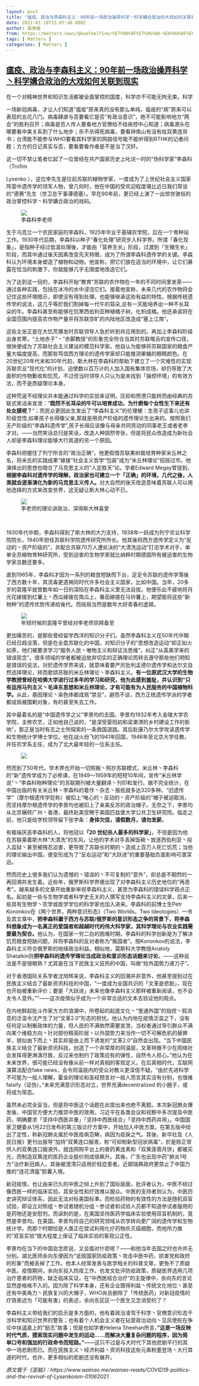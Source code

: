 ```yaml
---
layout: post
title: "瘟疫、政治与李森科主义：90年前一场政治操弄科学丶科学媾合政治的大戏如何关联到现实"
date: 2021-01-18T15:07:48.000Z
author: 張泰格
from: https://matters.news/@kaofeelfine/%E7%98%9F%E7%96%AB-%E6%94%BF%E6%B2%BB%E4%B8%8E%E6%9D%8E%E6%A3%AE%E7%A7%91%E4%B8%BB%E4%B9%89-90%E5%B9%B4%E5%89%8D%E4%B8%80%E5%9C%BA%E6%94%BF%E6%B2%BB%E6%93%8D%E5%BC%84%E7%A7%91%E5%AD%A6%E4%B8%B6%E7%A7%91%E5%AD%A6%E5%AA%BE%E5%90%88%E6%94%BF%E6%B2%BB%E7%9A%84%E5%A4%A7%E6%88%8F%E5%A6%82%E4%BD%95%E5%85%B3%E8%81%94%E5%88%B0%E7%8E%B0%E5%AE%9E-bafyreiayuscotqnavh6afkcb2qbmje7unn46hvgadwbjb6g6cbw7njkz7a
tags: [ Matters ]
categories: [ Matters ]
---
```

<!--1610982468000-->
[瘟疫、政治与李森科主义：90年前一场政治操弄科学丶科学媾合政治的大戏如何关联到现实](https://matters.news/@kaofeelfine/%E7%98%9F%E7%96%AB-%E6%94%BF%E6%B2%BB%E4%B8%8E%E6%9D%8E%E6%A3%AE%E7%A7%91%E4%B8%BB%E4%B9%89-90%E5%B9%B4%E5%89%8D%E4%B8%80%E5%9C%BA%E6%94%BF%E6%B2%BB%E6%93%8D%E5%BC%84%E7%A7%91%E5%AD%A6%E4%B8%B6%E7%A7%91%E5%AD%A6%E5%AA%BE%E5%90%88%E6%94%BF%E6%B2%BB%E7%9A%84%E5%A4%A7%E6%88%8F%E5%A6%82%E4%BD%95%E5%85%B3%E8%81%94%E5%88%B0%E7%8E%B0%E5%AE%9E-bafyreiayuscotqnavh6afkcb2qbmje7unn46hvgadwbjb6g6cbw7njkz7a)
------

<div>
<pre class="ql-syntax">在一个对精神世界和知识生活都被全面掌控的国度，科学亦不可能无拘无束。科学理论的正确性，不能依其是否能给出政治领袖期望的答案而判定。--Charles A. Leone, "Lysenko versus Mendel," Transactions of the Kansas Academy of Science, 1952</pre><p>一场新冠病毒，才让人们知道“瘟疫”原来真的没有那么单纯，瘟疫的“病”原来可以表现的五花八门。病毒肆虐与否要看它是否“有政治意识”，绝不可能影响地方“两会”的胜利召开；病毒是否人传人要看地方官僚给不给疾控中心知道；病毒源头在哪要看中美关系到了什么地步；杀不杀得死病毒，要看钟南山有没有给双黄连背书；台湾能不能参与WHO要看其科学家的网路信号能不能听得到RTHK的记者问题；方方的日记真实与否，要看要看作者是不是当了汉奸。</p><p>这一切不禁让笔者忆起了一位曾经在共产国家历史上叱诧一时的“伪科学家”李森科（Trofim</p><p>Lysenko ），这位李先生是位前苏联的植物学家，一度成为了上世纪社会主义国家阵营中遗传学的领军人物，曾几何时，他在中国的受欢迎程度堪比近日我们常谈的“德赛”先生（世卫总干事谭德塞）。早在90年前，更已经上演了一出惊世骇俗的政治掌控科学丶科学媾合政治的戏码。</p><figure class="image"><img src="https://assets.matters.news/embed/b41eb771-a144-418d-9e0f-96be80ec5cb6.png" data-asset-id="b41eb771-a144-418d-9e0f-96be80ec5cb6" referrerpolicy="no-referrer"><figcaption><span>李森科李老师</span></figcaption></figure><p>生于乌克兰一个农民家庭的李森科，1925年毕业于基辅农学院，后在一个育种站工作。1930年代后期，李森科以种子“春化处理”研究步入科学界。所谓「春化现象」，是指种子经过低温处理後，才能由「营养生长」阶段，过渡到「生殖生长」阶段，而其中通过後天因素改变先天特徵，成为了所谓李森科遗传学的关键。李森科认为环境本身塑造了植物和动物。他宣称，把它们放在适当的环境中，让它们暴露在恰当的刺激下，你就能够几乎无限度地改造它们。</p><p>为了达到这一目的，李森科开始“教育”苏联的农作物在一年的不同时间里发芽——通过各种实践，包括在冰冷的水中浸泡它们。接着他宣称，未来几代的农作物将会记住这些环境暗示，即使没有得到处理，也能够继承这些有益的特性。根据传统遗传学的说法，这几乎等於我们割掉每一代牛的耳朵,总有一天能培养出一种不长耳朵的牛。李森科甚至称能够在饥寒西伯利亚种植橘子树，化枳成橘。他还承诺将在全国范围内提高农作物产量并将苏联空旷的内陆地区改造成“塞上江南”。</p><p>这些主张正是在大饥荒爆发时苏联领导人急於听到并应用到的。再加上李森科阶级出身贫寒，“土地赤子”丶“赤脚教授”的形象完全符合当其时苏联喉舌的宣传口径，很快便成为了苏联社会主义建设的模范科学家。他自认为能够将苏联国家的粮食产量大幅度提高，而那些笃信西方理论的遗传学家却只能推测果蝇的眼睛颜色。在20世纪20年代末和30年代初，斯大林在李森科的帮助下建立了一个灾难性的实现苏联农业“现代化”的计划，迫使数以百万计的人加入国有集体农场，却仍导致了大面积的作物歉收和饥荒。不过但当时领导人只认为是未找到「操控环境」的有效方法，而不是质疑理论本身。</p><p>这种荒诞不经理论并未能通过科学的实验来证明，压抑和愤懑只能转而由经典的苏联式笑话来宣泄：“<strong>既然不长耳朵的牛可以培育成功，为什麽每个女性生下来还有处女膜呢？</strong>“；而民众更因此生发出了“李森科主义”的伦理梗：生孩子这事儿也讲阶级觉悟,如果孩子长得像父亲,那就是用资产阶级的遗传理论生出来的。按照我们无产阶级的“李森科遗传学”,孩子长得应该像与母亲共同劳动的同事老王或者老李才对。——当然笑话总归是笑话，改造人种固然夸张，但是将民众改造成为新社会人却是李森科理论能够大行其道的另一个原因。</p><p>李森科把握住了列宁所言的“政治正确”，他更假借苏联果树栽培育种家米丘林之名，将米氏的实践成果“嫁接”社会主义哲学“包装”成为“米丘林理论”招摇过市。他演绎出的思想也暗合了马克思主义的“人定胜天”论。学者Edward Megay曾提到，<strong>根据李森科对遗传学的理解，政治家也可建立一个「正确」的环境，几代之後，人类就会逐渐演化为新的马克思主义传人。</strong>对大自然的後天改造意味着苏联人可以用他选择的方式来改变世界，这无疑让斯大林心动不已。</p><figure class="image"><img src="https://assets.matters.news/embed/77e57f8c-08c6-4525-b4d6-b6ed0ea0b140.jpeg" data-asset-id="77e57f8c-08c6-4525-b4d6-b6ed0ea0b140" referrerpolicy="no-referrer"><figcaption><span>李老师的理论讲政治，深得斯大林喜爱</span></figcaption></figure><p><br></p><p>1930年代中期，李森科得到了斯大林的大力支持，1938年一跃成为列宁农业科学院院长，1940年担任苏联科学院遗传研究所所长。他其後将西方遗传学定义为“反动的丶资产阶级的”，并配合苏联70万人遭处决的“大清洗运动”打击学术对手，单单全苏植物育种研究所，受到迫害的生物学家就比纳粹时期德国所有被迫害的生物学家总数还要多。</p><p>直到1965年，李森科才因为一系列的粮食短缺而下台，足足令苏联的遗传学落後了西方数十年，其流毒更遗祸同时代许多社会主义国家，比如中国。当年，20多岁的袁隆平就曾数年如一日的深陷在李森科主义里无法自拔。他便乐此不疲地将月光花嫁接到红薯上丶西瓜嫁接在南瓜上，番茄嫁接在马铃薯上，期望能将这些“新物种”的遗传优势传递给後代。而结局当然是数年大好青春的虚掷。</p><figure class="image"><img src="https://assets.matters.news/embed/be504cfd-878c-4967-84f2-9e152dbec1d5.jpeg" data-asset-id="be504cfd-878c-4967-84f2-9e152dbec1d5" referrerpolicy="no-referrer"><figcaption><span>年轻时候的袁隆平曾经对李老师崇拜备至</span></figcaption></figure><p>更加痛苦的，是那些曾经留学西洋的知识分子们。虽然李森科主义在50年代中期已经日趋没落，但是在全盘苏联化的中国，对知识分子的“思想改造运动”却正如火如荼，他们被要求学习“服务人民丶唯物主义和辩证法思维”，纠正“从英美学来的错误观念”。很多领域的学者都被迫放弃切实的正确理论而转去遵守那些他们明知是错误的说法，对於遗传学界来说，就意味着要严厉批判孟德尔遗传学和达尔文自然选择理论，转而歌颂苏联的米丘林理论丶李森科主义。<strong>有一位原武汉大学的生物学教授曾经在哈佛大学进行过多年的学习和研究，他为此感到羞耻，并认识到“只有运用马列主义丶毛泽东思想和米丘林理论，才有可能有为人民服务的中国植物科学。</strong>从此，基因理论丶染色体都成爲“禁忌”，避而不谈，西方正统遗传学派的学者都成爲被围剿对象，有的甚至失去工作。</p><p>其中最着名的是“中国遗传学之父”李景均的去国。李景均1932年考入金陵大学农学院，主修农艺，正如他自己说的，“是深受晏阳初和梁漱溟的乡村建设工作的影响”，那正是当时有志之士所探索的一条救国道路。其后赴康乃尔大学攻读遗传学和生物统计学博士学位。他在战火纷飞的1941年回国，1946年至北京大学任教，并任农学系主任，成为了北大最年轻的一位系主任。</p><figure class="image"><img src="https://assets.matters.news/embed/88991fb9-ede9-4281-a695-1e97e438cb16.jpeg" data-asset-id="88991fb9-ede9-4281-a695-1e97e438cb16" referrerpolicy="no-referrer"><figcaption><span></span></figcaption></figure><p>然而到了50年代，学术界也开始一切照搬丶照抄苏联模式，米丘林丶李森科的“新”遗传学成为了必修课，在1949～1959年的短短10年间，宣传“米丘林学说”丶“李森科物种理论”的苏联期刊被大量翻译丶刊印和发行。据不完全统计，在中国出版的有关米丘林丶李森科的着作丶杂志丶报纸就多达320多种。“旧遗传学”（摩尔根遗传学贬称）被扣上“唯心的丶反动的丶资产阶级的”帽子被迫取消，而坚持摩尔根遗传学的李景均也被扣上了亲美反苏的政治帽子。无奈之下，李景均从北京辗转广州丶香港，最终赴美受聘于美国匹兹堡大学公共卫生研究院。临走之前，他只是给学校领导留下张字条：<strong>身体欠佳，请假数月，请勿发薪</strong>。</p><p>有极端厌恶李森科的人，将他冠以<strong>「20 世纪杀人最多的科学家」</strong>，不但是因为他在苏联乘着斯大林“大清洗”的东风，让他的学术对手丢掉饭碗丶放逐西伯利亚丶投入监狱丶甚至被残忍迫害，更导致了苏联长时期的丶造成上百万人死亡饥荒；当他的理论输出中国，便变形成为了“反右运动”和“大跃进”的重要基础负面影响可谓深远。</p><p>然而历史上很多我们认为遗憾的丶错误的丶不可复制的“意外”，却总是不期然的一再回溯并发生着。近些年，俄罗斯科学界便出现了对李森科主义历史地位的“再思考”。越来越多的文章开始重新审视李森科主义，甚至为李森科的错误科学观点正名。起初是一些与生物学或者科学史无关的人撰写支持李森科主义的文章，后来一些具有生物学丶农学或医学学位的科学家也加入进来。李森科的前博士生Petr Kononkov在《两个世界，两种意识形态》（Two Worlds，Two Ideologies）一书及其文章中，<strong>把李森科置于西方与苏联/俄罗斯的意识形态之争的背景下，将李森科想象成为一名真正的爱国者和超越时代的伟大科学家，其科学理论与农业实践需要最为契合。</strong>他认为，在国家一穷二白的困难时期，李森科的科学创新是为了解决饥荒粮食短缺问题，并将李森科的反对者称为“叛国者”。按Kononkov的说法，李森科主义符合俄罗斯的地缘政治利益。相似地，莫斯科大学教授Anatoly Shatalkin则<strong>把李森科的遗传学理论当成政治和意识形态话题来讨论</strong>。——这种说法是不是很眼熟？尤其是在当下民族主义狂热的中国，叫做“给外国势力递刀子”。</p><p>对于香港国际关系学者沈旭辉来说，李森科主义的回潮并非意外，他甚至提到过在民族主义结合了最新资讯科技的中国，“一度成为全国共识的「文革是悲剧」，现在也开始被重新评价；要是「大跃进」未来也像李森科主义那样被重新阅读，也不会太令人意外。””——这次疫情似乎成为一个非常合适的文本去验证他的观点。</p><p>在内地群起批斗作家方方的浪潮中，所卷起的起底文化丶“里通外国”的指控丶假消息的泛滥令沈产生了对“文革2.0”形态的担忧。他认为内地在疫情泛滥之下，没有任何足以制衡政体的力量，但人民的不满依然需要宣泄，当权者通过导引群众不满向某个维稳方向丶针对部份精英阶层丶以外国势力来当作一切不可解危机的替罪羊，貌似由下而上丶其实却是由上而下诱发的“文革2.0”自然会出现。“当下中国民族主义结合了最新资讯科技，创造了一个非常厚的同温层，文革特徵不少在网络社会发挥得更淋漓尽致，反过来也制约了政策应有的弹性，自然令人担心。”他认为在未来世界，很可能已经没有像从前一样对真相的客观定义。在后真相时代，互联网演算法配合fake news，会令同温层内的受众对教义更深信不疑。“由於先进科学不可能为一般人理解，霍金的理论和圣经预言对一般人而言其实没有分别，也很难falsify（证伪）。”未来充满意识形态对立，世界充满decentralized 的小圈子，或将成为常态。</p><p>虽然未必完全妥当，但是将中医这个话题在此提出来也绝不离题。本次新冠肺炎爆发後，中国官方便大力推崇中医的效用，习近平在各类会议和视察中多次提及中医药，明确要求「坚持中西医并重」「坚持中西医结合」「坚持中西药并用」。中国国家卫健委从1月22日发布的第三版诊疗方案中，开始加入中医方案。在第五版中给出了定性，称新冠肺炎属於中医疫病范畴，病因为疫戾之气。其後，新华社及《人民日报》更刊出报导“加持”双黄连口服液，称“可抑制新型冠状病毒”，於是除正常供人的双黄连口服液外，就连网购平台上的兽药黄连素和「双黄莲蓉月饼」都被买光，而制造双黄连的医药企业股价则成倍飙升。其後，广东也出现中药"肺炎1号方"治疗新冠病人，其後被澄清只适用於轻症患者。近期瑞典政府更禁止了中国力推的“连花清瘟”胶囊入境。</p><p>新冠疫情，也让由来已久的中医之辩上升到了国际层面，批评者认为，中医不经过像西医一样的临床实验，其安全性和疗效难以服众。中医的支持者则认为，中医历史讲究辩证体系，因此无法对标美国标凖。而检验药物的有效性的方法是随机双盲试验，即设立对照组丶参试者随机分组丶参试者和试验人员都不知道参试者服用的是药物还是安慰剂。而讽刺的是，在美国坚持医药学临床实验使用双盲机制的，竟然是李景均。在美国，李景均将自己的研究领域从农学转向更广阔的遗传学和生物统计学。而那个时期恰是人类正在尝试利用化疗药物杀灭癌细胞，而他所力推的“双盲实验”很大程度上保证了临床实验的客观公正性。</p><p>李景均在当下的中国会怎麽说，又会面对什麽呢？——和他当年去国之时也许并无分别。湖北医师余向东便因为“诋毁国家防疫政策丶攻击中医中药，损害党和政府的形象”而被丢掉了工作。他本人经常发表与医学相关的科普文章，更免不了质疑中医。疫情期间，余向东投入防疫工作，也发文批评防疫政策，质疑医界选用几项治疗患者的药物，缺乏临床实证。在“中西医结合治疗”的主旋律中，余向东的言论显然是格格不入的。因为除了科学本身，还有企业既得利益丶传统文化地位丶甚至还有中美角力丶民族复兴的大帽子，WHO尚且删除了「传统医药」对新冠疫情的疗效表述为「可能有害」的表述，余向东区区一个医生又怎消受的了？</p><p>李森科主义带给我们的启示是多方面的，他有着政治凌驾于科学丶官僚意识形态干涉科学和知识世界的警告；也有着个人机会主义者在钻营政治动向丶见风使舵在争论中扶遥直上的“励志”故事；但是也如学者Helena Sheehan所言，<strong>”这是一场反映时代气质，摸索现实问题中发生的运动……而解决大量复杂问题的程序，因为简单口号和强加的行政命令而短路。”</strong>——这只不过是与大时代下其他悲剧平行的其中一场悲剧而已。而在民族主义丶经济利益丶资讯科技这些元素粉墨登场丶大行其道的时代，也许，更多相似的悲剧还没有展开。</p><p><em>原文载于《歪脑》：https://www.wainao.me/wainao-reads/COVID19-politics-and-the-revival-of-Lysenkoism-01062021</em></p><p><br></p>
</div>

